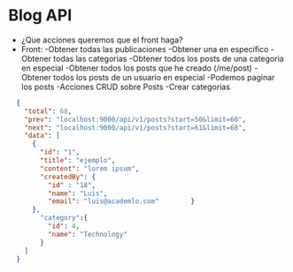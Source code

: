 # Blog API 

- ¿Que acciones queremos que el front haga?
- Front:
  -Obtener todas las publicaciones
  -Obtener una en especifico
  -Obtener todas las categorias
  -Obtener todos los posts de una categoria en especial
  -Obtener todos los posts que he creado (/me/post)
  -Obtener todos los posts de un usuario en especial
  -Podemos paginar los posts
  -Acciones CRUD sobre Posts
  -Crear categorias 


```json
  {
    "total": 68,
    "prev": "localhost:9000/api/v1/posts?start=50&limit=60",
    "next": "localhost:9000/api/v1/posts?start=61&limit=68",
    "data": [
      {
        "id": "1",
        "title": "ejemplo",
        "content": "lorem ipsum",
        "createdBy": {
          "id" : "18",
          "name": "Luis",
          "email": "luis@academlo.com"        }
      },
        "category":{
          "id": 4,
          "name": "Technology"
        } 
    ]
  }
```